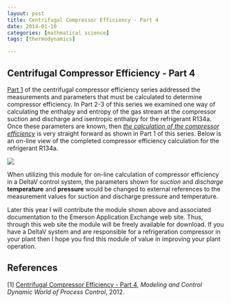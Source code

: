 ```yaml
---
layout: post
title: Centrifugal Compressor Efficiency - Part 4
date: 2014-01-10
categories: [mathmatical science]
tags: [thermodynamics]

---
```


<script type="text/javascript"  src="http://cdn.mathjax.org/mathjax/latest/MathJax.js?config=TeX-AMS-MML_HTMLorMML"></script>


Centrifugal Compressor Efficiency - Part 4
--

[Part 1](http://sungsoo.github.io/2014/01/10/compressor-efficiency01.html) of the centrifugal compressor efficiency series addressed the measurements and parameters that must be calculated to determine compressor efficiency. In Part 2-3 of this series we examined one way of calculating the enthalpy and entropy of the gas stream at the compressor suction and discharge and isentropic enthalpy for the refrigerant R134a. Once these parameters are known, then [*the calculation of the compressor efficiency*](http://docs.lib.purdue.edu/cgi/viewcontent.cgi?article=3005&context=icec) is very straight forward as shown in Part 1 of this series. Below is an on-line view of the completed compressor efficiency calculation for the refrigerant R134a.

![](http://sungsoo.github.com/images/complete-efficiency.jpg)

When utilizing this module for on-line calculation of compressor efficiency in a DeltaV control system, the parameters shown for *suction* and *discharge* **temperature** and **pressure** would be changed to external references to the measurement values for suction and discharge pressure and temperature.

Later this year I will contribute the module shown above and associated documentation to the Emerson Application Exchange web site. Thus, through this web site the module will be freely available for download. If you have a DeltaV system and are responsible for a refrigeration compressor in your plant then I hope you find this module of value in improving your plant operation.


References
--

[1] [Centrifugal Compressor Efficiency - Part 4](http://modelingandcontrol.com/2012/01/centrifugal-compressor-efficiency-–-part-4/), *Modeling and Control Dynamic World of Process Control*, 2012.